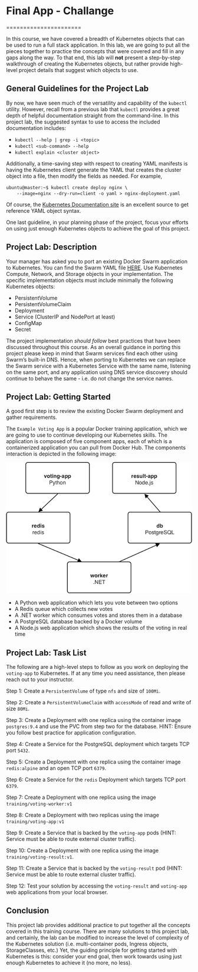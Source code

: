 # Final App - Challange
======================

In this course, we have covered a breadth of Kubernetes objects that can
be used to run a full stack application. In this lab, we are going to
put all the pieces together to practice the concepts that were covered
and fill in any gaps along the way. To that end, this lab will **not**
present a step-by-step walkthrough of creating the Kubernetes objects,
but rather provide high-level project details that suggest which objects
to use.

General Guidelines for the Project Lab
--------------------------------------

By now, we have seen much of the versatility and capability of the
`kubectl` utility. However, recall from a previous lab that `kubectl`
provides a great depth of helpful documentation straight from the
command-line. In this project lab, the suggested syntax to use to access
the included documentation includes:

-   `kubectl --help | grep -i <topic>`
-   `kubectl <sub-command> --help`
-   `kubectl explain <cluster object>`

Additionally, a time-saving step with respect to creating YAML manifests
is having the Kubernetes client generate the YAML that creates the
cluster object into a file, then modify the fields as needed. For
example,

``` 
ubuntu@master:~$ kubectl create deploy nginx \
    --image=nginx --dry-run=client -o yaml > nginx-deployment.yaml
```

Of course, the [Kubernetes Documentation
site](https://kubernetes.io/docs/home/) is an excellent source to get
reference YAML object syntax.

One last guideline, in your planning phase of the project, focus your
efforts on using just enough Kubernetes objects to achieve the goal of
this project.

Project Lab: Description
------------------------

Your manager has asked you to port an existing Docker Swarm application
to Kubernetes. You can find the Swarm YAML file
[HERE](https://github.com/docker-training/example-voting-app/blob/master/docker-stack-simple.yml).
Use Kubernetes Compute, Network, and Storage objects in your
implementation. The specific implementation objects must include
minimally the following Kubernetes objects:

-   PersistentVolume
-   PersistentVolumeClaim
-   Deployment
-   Service (ClusterIP and NodePort at least)
-   ConfigMap
-   Secret

The project implementation *should follow* best practices that have been
discussed throughout this course. As an overall guidance in porting this
project please keep in mind that Swarm services find each other using
Swarm’s built-in DNS. Hence, when porting to Kubernetes we can replace
the Swarm service with a Kubernetes Service with the same name,
listening on the same port, and any application using DNS service
discovery should continue to behave the same - i.e. do not change the
service names.

Project Lab: Getting Started
----------------------------

A good first step is to review the existing Docker Swarm deployment and
gather requirements.

The `Example Voting App` is a popular Docker training application, which
we are going to use to continue developing our Kubernetes skills. The
application is composed of five component apps, each of which is a
containerized application you can pull from Docker Hub. The components
interaction is depicted in the following image:

![image](voting-app-diagram.png)

-   A Python web application which lets you vote between two options
-   A Redis queue which collects new votes
-   A .NET worker which consumes votes and stores them in a database
-   A PostgreSQL database backed by a Docker volume
-   A Node.js web application which shows the results of the voting in
    real time




Project Lab: Task List
----------------------

The following are a high-level steps to follow as you work on deploying
the `voting-app` to Kubernetes. If at any time you need assistance, then
please reach out to your instructor.

Step 1: Create a `PersistentVolume` of type `nfs` and size of
`100Mi`.

Step 2: Create a `PersistentVolumeClaim` with `accessMode` of read and
write of size `80Mi`.

Step 3: Create a Deployment with one replica using the container image
`postgres:9.4` and use the PVC from step two for the database. HINT:
Ensure you follow best practice for application configuration.

Step 4: Create a Service for the PostgreSQL deployment which targets TCP
port `5432`.

Step 5: Create a Deployment with one replica using the container image
`redis:alpine` and an open TCP port `6379`.

Step 6: Create a Service for the `redis` Deployment which targets TCP
port `6379`.

Step 7: Create a Deployment with one replica using the image
`training/voting-worker:v1`

Step 8: Create a Deployment with two replicas using the image
`training/voting-app:v1`

Step 9: Create a Service that is backed by the `voting-app` pods (HINT:
Service must be able to route external cluster traffic).

Step 10: Create a Deployment with one replica using the image
`training/voting-result:v1`.

Step 11: Create a Service that is backed by the `voting-result` pod
(HINT: Service must be able to route external cluster traffic).

Step 12: Test your solution by accessing the `voting-result` and
`voting-app` web applications from your local browser.

Conclusion
----------

This project lab provides additional practice to put together all the
concepts covered in this training course. There are many solutions to
this project lab, and certainly, the lab can be modified to increase the
level of complexity of the Kubernetes solution (i.e. multi-container
pods, Ingress objects, StorageClasses, etc.) Yet, the guiding principle
for getting started with Kubernetes is this: consider your end goal,
then work towards using just enough Kubernetes to achieve it (no more,
no less).
